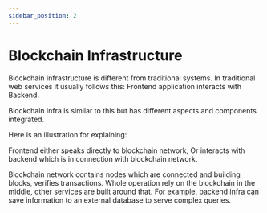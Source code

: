 ```yaml
---
sidebar_position: 2
---
```


# Blockchain Infrastructure

Blockchain infrastructure is different from traditional systems.
In traditional web services it usually follows this: Frontend application interacts with Backend.

Blockchain infra is similar to this but has different aspects and components integrated.

Here is an illustration for explaining:

Frontend either speaks directly to blockchain network,
Or interacts with backend which is in connection with blockchain network.

Blockchain network contains nodes which are connected and building blocks, verifies transactions.
Whole operation rely on the blockchain in the middle, other services are built around that.
For example, backend infra can save information to an external database to serve complex queries.
